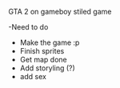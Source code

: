 GTA 2 on gameboy stiled game

-Need to do
- Make the game :p
- Finish sprites
- Get map done
- Add storyling (?)
- add sex
